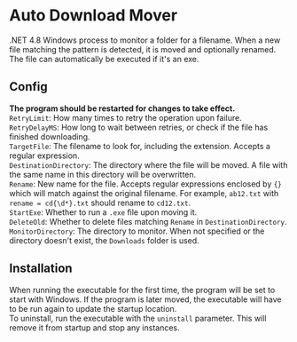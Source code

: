 # Auto Download Mover
.NET 4.8 Windows process to monitor a folder for a filename. When a new file matching the pattern is detected, it is moved and optionally renamed. The file can automatically be executed if it's an exe.

## Config
**The program should be restarted for changes to take effect.**  
`RetryLimit`: How many times to retry the operation upon failure.  
`RetryDelayMS`: How long to wait between retries, or check if the file has finished downloading.  
`TargetFile`: The filename to look for, including the extension. Accepts a regular expression.  
`DestinationDirectory`: The directory where the file will be moved. A file with the same name in this directory will be overwritten.  
`Rename`: New name for the file. Accepts regular expressions enclosed by `{}` which will match against the original filename. For example, `ab12.txt` with `rename = cd{\d*}.txt` should rename to `cd12.txt`.  
`StartExe`: Whether to run a `.exe` file upon moving it.  
`DeleteOld`: Whether to delete files matching `Rename` in `DestinationDirectory`.  
`MonitorDirectory`: The directory to monitor. When not specified or the directory doesn't exist, the `Downloads` folder is used.

## Installation
When running the executable for the first time, the program will be set to start with Windows. If the program is later moved, the executable will have to be run again to update the startup location.  
To uninstall, run the executable with the `uninstall` parameter. This will remove it from startup and stop any instances.